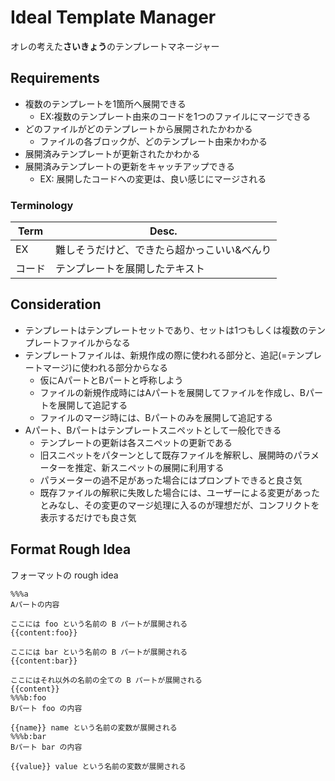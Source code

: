 # Ideal Template Manager

オレの考えた**さいきょう**のテンプレートマネージャー

## Requirements

*   複数のテンプレートを1箇所へ展開できる
    *   EX:複数のテンプレート由来のコードを1つのファイルにマージできる
*   どのファイルがどのテンプレートから展開されたかわかる
    *   ファイルの各ブロックが、どのテンプレート由来かわかる
*   展開済みテンプレートが更新されたかわかる
*   展開済みテンプレートの更新をキャッチアップできる
    *   EX: 展開したコードへの変更は、良い感じにマージされる

### Terminology

Term   |Desc.
-------|-----
EX     |難しそうだけど、できたら超かっこいい&べんり
コード |テンプレートを展開したテキスト

## Consideration

*   テンプレートはテンプレートセットであり、セットは1つもしくは複数のテンプレートファイルからなる
*   テンプレートファイルは、新規作成の際に使われる部分と、追記(=テンプレートマージ)に使われる部分からなる
    *   仮にAパートとBパートと呼称しよう
    *   ファイルの新規作成時にはAパートを展開してファイルを作成し、Bパートを展開して追記する
    *   ファイルのマージ時には、Bパートのみを展開して追記する
*   Aパート、Bパートはテンプレートスニペットとして一般化できる
    *   テンプレートの更新は各スニペットの更新である
    *   旧スニペットをパターンとして既存ファイルを解釈し、展開時のパラメーターを推定、新スニペットの展開に利用する
    *   パラメーターの過不足があった場合にはプロンプトできると良さ気
    *   既存ファイルの解釈に失敗した場合には、ユーザーによる変更があったとみなし、その変更のマージ処理に入るのが理想だが、コンフリクトを表示するだけでも良さ気

## Format Rough Idea

フォーマットの rough idea

```
%%%a
Aパートの内容

ここには foo という名前の B パートが展開される
{{content:foo}}

ここには bar という名前の B パートが展開される
{{content:bar}}

ここにはそれ以外の名前の全ての B パートが展開される
{{content}}
%%%b:foo
Bパート foo の内容

{{name}} name という名前の変数が展開される
%%%b:bar
Bパート bar の内容

{{value}} value という名前の変数が展開される
```
